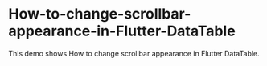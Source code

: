 # How-to-change-scrollbar-appearance-in-Flutter-DataTable
This demo shows How to change scrollbar appearance in Flutter DataTable.
